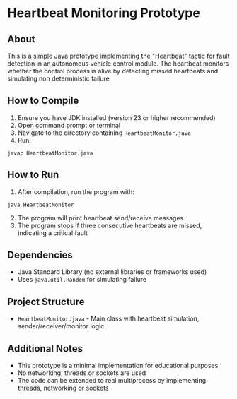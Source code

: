 # Heartbeat Monitoring Prototype

## About
This is a simple Java prototype implementing the "Heartbeat" tactic for fault detection in an autonomous vehicle control module. The heartbeat monitors whether the control process is alive by detecting missed heartbeats and simulating non deterministic failure

## How to Compile
1. Ensure you have JDK installed (version 23 or higher recommended)
2. Open command prompt or terminal
3. Navigate to the directory containing `HeartbeatMonitor.java`
4. Run:

```
javac HeartbeatMonitor.java
```

## How to Run
1. After compilation, run the program with:

```
java HeartbeatMonitor
```

2. The program will print heartbeat send/receive messages
3. The program stops if three consecutive heartbeats are missed, indicating a critical fault

## Dependencies
- Java Standard Library (no external libraries or frameworks used)
- Uses `java.util.Random` for simulating failure

## Project Structure
- `HeartbeatMonitor.java` - Main class with heartbeat simulation, sender/receiver/monitor logic

## Additional Notes
- This prototype is a minimal implementation for educational purposes
- No networking, threads or sockets are used
- The code can be extended to real multiprocess by implementing threads, networking or sockets
